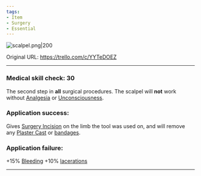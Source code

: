 ```yaml
---
tags:
- Item
- Surgery
- Essential
---
```


![scalpel.png\|200](/Items/Scalpel%20-%20Attachments/6718845db30472d958dd7b75.png)

Original URL: https://trello.com/c/YYTeDOEZ

---

### Medical skill check: 30

The second step in **all** surgical procedures. The scalpel will **not** work without [Analgesia](../Torso/Analgesia.md) or [Unconsciousness](../Head_Brain/Unconsciousness.md).

### Application success:

Gives [Surgery Incision](../Surgery/Surgery%20Incision.md) on the limb the tool was used on, and will remove any [Plaster Cast](../Extremities/Plaster%20Cast.md) or [bandages]([Bandaged](../Any%20bodypart/Bandaged.md) "‌").

### Application failure:

\+15% [Bleeding](../Any%20bodypart/Bleeding.md)
\+10% [lacerations]([Wounds](../Any%20bodypart/archived/Wounds.md) "‌")

---

